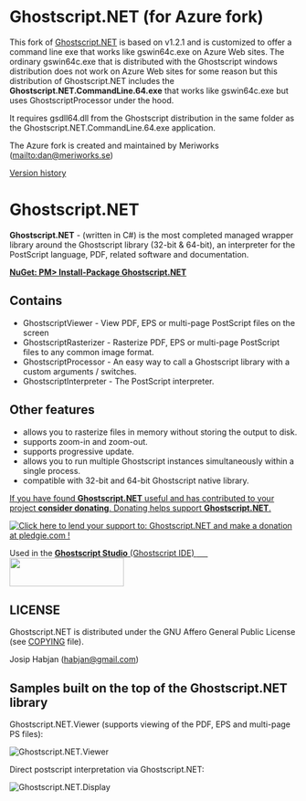 # Ghostscript.NET (for Azure fork)
This fork of [Ghostscript.NET](https://github.com/jhabjan/Ghostscript.NET) is based on v1.2.1
and is customized to offer a command line exe that works like gswin64c.exe on Azure Web sites. 
The ordinary gswin64c.exe that is distributed with the Ghostscript windows distribution does not
work on Azure Web sites for some reason but this distribution of Ghostscript.NET includes the
**Ghostscript.NET.CommandLine.64.exe** that works like gswin64c.exe but uses GhostscriptProcessor
under the hood.

It requires gsdll64.dll from the Ghostscript distribution in the same folder as the 
Ghostscript.NET.CommandLine.64.exe application.

The Azure fork is created and maintained by Meriworks (<mailto:dan@meriworks.se>)

[Version history](VERSION-HISTORY.md)

# Ghostscript.NET
**Ghostscript.NET** - (written in C#) is the most completed managed wrapper library around the Ghostscript library (32-bit & 64-bit), an interpreter for the PostScript language, PDF, related software and documentation.

[**NuGet: PM> Install-Package Ghostscript.NET**](http://nuget.org/packages/Ghostscript.NET/)

## Contains
 * GhostscriptViewer - View PDF, EPS or multi-page PostScript files on the screen
 * GhostscriptRasterizer - Rasterize PDF, EPS or multi-page PostScript files to any common image format.
 * GhostscriptProcessor - An easy way to call a Ghostscript library with a custom arguments / switches.
 * GhostscriptInterpreter - The PostScript interpreter.

## Other features
 * allows you to rasterize files in memory without storing the output to disk.
 * supports zoom-in and zoom-out.
 * supports progressive update.
 * allows you to run multiple Ghostscript instances simultaneously within a single process.
 * compatible with 32-bit and 64-bit Ghostscript native library.
 
[If you have found **Ghostscript.NET** useful and has contributed to your project **consider donating**. Donating helps support **Ghostscript.NET**.](https://www.paypal.com/cgi-bin/webscr?cmd=_s-xclick&hosted_button_id=GS6S7RCAB7KAQ)

[<img src="https://www.paypalobjects.com/en_US/GB/i/btn/btn_donateCC_LG.gif" alt="Click here to lend your support to: Ghostscript.NET and make a donation at pledgie.com !" />](https://www.paypal.com/cgi-bin/webscr?cmd=_s-xclick&hosted_button_id=GS6S7RCAB7KAQ)


Used in the [**Ghostscript Studio** (Ghostscript IDE)
<span>&nbsp;&nbsp;&nbsp;&nbsp;&nbsp;</span><img src="https://download-codeplex.sec.s-msft.com/Download?ProjectName=ghostscriptstudio&amp;DownloadId=731788&amp;Build=20779" alt="" width="200" height="50" />](https://ghostscriptstudio.codeplex.com)  

## LICENSE

 Ghostscript.NET is distributed under the GNU Affero General Public License (see [COPYING](COPYING) file).

Josip Habjan (habjan@gmail.com)


## Samples built on the top of the Ghostscript.NET library

Ghostscript.NET.Viewer (supports viewing of the PDF, EPS and multi-page PS files):

![Ghostscript.NET.Viewer](http://a.fsdn.com/con/app/proj/ghostscriptnet/screenshots/gs-net-render.png)

Direct postscript interpretation via Ghostscript.NET:

![Ghostscript.NET.Display](http://imageshack.us/a/img706/6463/es84.png)
